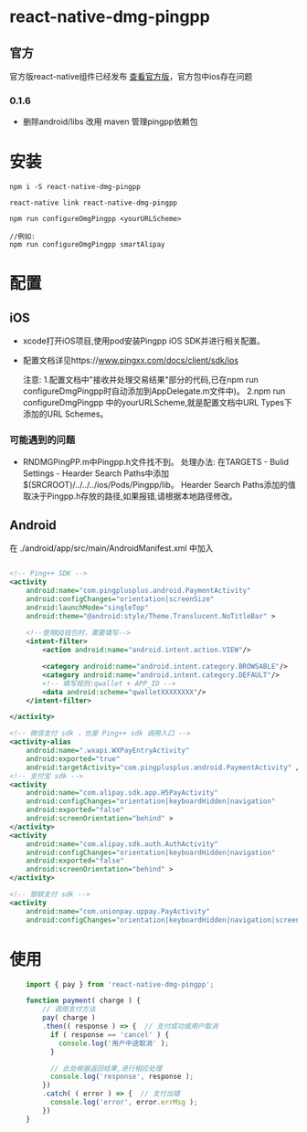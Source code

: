 # react-native-dmg-pingpp

## 官方

官方版react-native组件已经发布 [查看官方版](https://coding.net/u/pingplusplus/p/pingpp-react-native/git)，官方包中ios存在问题

### 0.1.6
- 删除android/libs 改用 maven 管理pingpp依赖包


# 安装
    npm i -S react-native-dmg-pingpp
    
    react-native link react-native-dmg-pingpp
    
    npm run configureDmgPingpp <yourURLScheme>
    
    //例如:
    npm run configureDmgPingpp smartAlipay

# 配置
## iOS
- xcode打开iOS项目,使用pod安装Pingpp iOS SDK并进行相关配置。
- 配置文档详见https://www.pingxx.com/docs/client/sdk/ios

    注意:
    1.配置文档中"接收并处理交易结果"部分的代码,已在npm run configureDmgPingpp时自动添加到AppDelegate.m文件中)。
    2.npm run configureDmgPingpp <yourURLScheme>中的yourURLScheme,就是配置文档中URL Types下添加的URL Schemes。

### 可能遇到的问题

- RNDMGPingPP.m中Pingpp.h文件找不到。
  处理办法: 在TARGETS - Bulid Settings - Hearder Search Paths中添加$(SRCROOT)/../../../ios/Pods/Pingpp/lib。
  Hearder Search Paths添加的值取决于Pingpp.h存放的路径,如果报错,请根据本地路径修改。

 
## Android

在 ./android/app/src/main/AndroidManifest.xml 中加入

```xml

<!-- Ping++ SDK -->
<activity
    android:name="com.pingplusplus.android.PaymentActivity"
    android:configChanges="orientation|screenSize"
    android:launchMode="singleTop"
    android:theme="@android:style/Theme.Translucent.NoTitleBar" >
    
    <!--使用QQ钱包时，需要填写-->
    <intent-filter>
        <action android:name="android.intent.action.VIEW"/>

        <category android:name="android.intent.category.BROWSABLE"/>
        <category android:name="android.intent.category.DEFAULT"/>
        <!-- 填写规则:qwallet + APP_ID -->
        <data android:scheme="qwalletXXXXXXXX"/>
    </intent-filter>

</activity>

<!-- 微信支付 sdk ，也是 Ping++ sdk 调用入口 -->
<activity-alias
    android:name=".wxapi.WXPayEntryActivity"
    android:exported="true"
    android:targetActivity="com.pingplusplus.android.PaymentActivity" />
<!-- 支付宝 sdk -->
<activity
    android:name="com.alipay.sdk.app.H5PayActivity"
    android:configChanges="orientation|keyboardHidden|navigation"
    android:exported="false"
    android:screenOrientation="behind" >
</activity>
<activity
    android:name="com.alipay.sdk.auth.AuthActivity"
    android:configChanges="orientation|keyboardHidden|navigation"
    android:exported="false"
    android:screenOrientation="behind" >
</activity>

<!-- 银联支付 sdk -->
<activity
    android:name="com.unionpay.uppay.PayActivity"
    android:configChanges="orientation|keyboardHidden|navigation|screenSize" />

```


# 使用

```javascript
    import { pay } from 'react-native-dmg-pingpp';

    function payment( charge ) {
        // 调用支付方法
        pay( charge )
        .then(( response ) => {  // 支付成功或用户取消
          if ( response == 'cancel' ) {
            console.log('用户中途取消' );
          }

          // 此处根据返回结果,进行相应处理
          console.log('response', response );
        })
        .catch( ( error ) => {  // 支付出错
          console.log('error', error.errMsg );
        })
    }
```